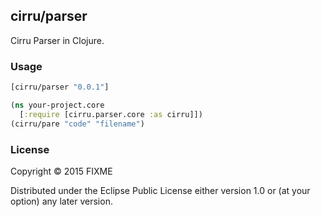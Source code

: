 
cirru/parser
----

Cirru Parser in Clojure.

### Usage

```clojure
[cirru/parser "0.0.1"]
```

```clojure
(ns your-project.core
  [:require [cirru.parser.core :as cirru]])
(cirru/pare "code" "filename")
```

### License

Copyright © 2015 FIXME

Distributed under the Eclipse Public License either version 1.0 or (at
your option) any later version.
